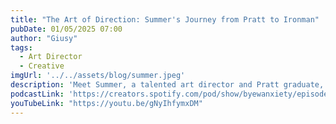 ```yaml
---
title: "The Art of Direction: Summer's Journey from Pratt to Ironman"
pubDate: 01/05/2025 07:00
author: "Giusy"
tags:
  - Art Director
  - Creative
imgUrl: '../../assets/blog/summer.jpeg'
description: 'Meet Summer, a talented art director and Pratt graduate, as she shares her journey into the dynamic world of art direction. In this episode, she offers insights on breaking into the field, navigating the creative industry, and practical advice for aspiring art directors. Don’t miss this inspiring and insightful conversation!'
podcastLink: 'https://creators.spotify.com/pod/show/byewanxiety/episodes/The-Art-of-Direction-Summers-Journey-from-Pratt-to-Ironman-e2t3ui4'
youTubeLink: "https://youtu.be/gNyIhfymxDM"
---
```

